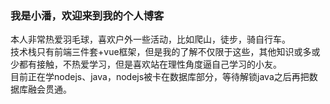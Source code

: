### 我是小潘，欢迎来到我的个人博客  
本人非常热爱羽毛球，喜欢户外一些活动，比如爬山，徒步，骑自行车。  
技术栈只有前端三件套+vue框架，但是我的了解不仅限于这些，其他知识或多或少都有接触，不热爱学习，但是喜欢站在理性角度逼自己学习的小友。  
目前正在学nodejs、java，nodejs被卡在数据库部分，等待解锁java之后再把数据库融会贯通。  
